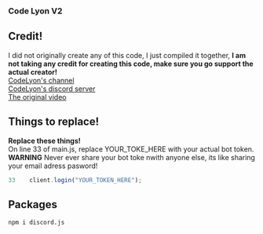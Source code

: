 ### Code Lyon V2

## Credit!

I did not originally create any of this code, I just compiled it together, **I am not taking any credit for creating this code, make sure you go support the actual creator!**
<br />[CodeLyon's channel](https://www.youtube.com/channel/UC08G-UJT58SbkdmcOYyOQVw)
<br />[CodeLyon's discord server](https://discord.gg/Mdm5yMs5tc)
<br />[The original video](https://www.youtube.com/watch?v=AUOb9_aAk7U&list=PLbbLC0BLaGjpyzN1rg-gK4dUqbn8eJQq4&index=13)

## Things to replace!

**Replace these things!**
<br /> On line 33 of main.js, replace YOUR_TOKE_HERE with your actual bot token. **WARNING** Never ever share your bot toke nwith anyone else, its like sharing your email adress pasword!

```javascript
33    client.login("YOUR_TOKEN_HERE");
```

## Packages

```
npm i discord.js
```
